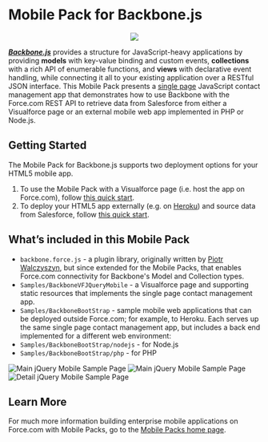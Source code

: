 # Mobile Pack for Backbone.js

<p align='center'>
  <img src="http://res.cloudinary.com/hy4kyit2a/image/upload/v1365281769/ypqq9g8at1y1yqoo8h6g.png"/>
</p>

***[Backbone.js](http://backbonejs.org/)*** provides a structure for JavaScript-heavy applications by providing **models** with key-value binding and custom events, **collections** with a rich API of enumerable functions, and **views** with declarative event handling, while connecting it all to your existing application over a RESTful JSON interface. This Mobile Pack presents a [single page](http://en.wikipedia.org/wiki/Single-page_application) JavaScript contact management app that demonstrates how to use Backbone with the Force.com REST API to retrieve data from Salesforce from either a Visualforce page or an external mobile web app implemented in PHP or Node.js.

## Getting Started

The Mobile Pack for Backbone.js supports two deployment options for your HTML5 mobile app. 

1. To use the Mobile Pack with a Visualforce page (i.e. host the app on Force.com), follow [this quick start](https://events.developerforce.com/mobile/getting-started/html5#backbone).
2. To deploy your HTML5 app externally (e.g. on [Heroku](http://www.heroku.com/)) and source data from Salesforce, follow [this quick start](https://events.developerforce.com/mobile/getting-started/html5#backbone-heroku).
 
## What’s included in this Mobile Pack

* `backbone.force.js` - a plugin library, originally written by [Piotr Walczyszyn](https://github.com/pwalczyszyn), but since extended for the Mobile Packs, that enables Force.com connectivity for Backbone's Model and Collection types.
* `Samples/BackboneVFJQueryMobile` - a Visualforce page and supporting static resources that implements the single page contact management app.
* `Samples/BackboneBootStrap` - sample mobile web applications that can be deployed outside Force.com; for example, to Heroku. Each serves up the same single page contact management app, but includes a back end implemented for a different web environment:
 * `Samples/BackboneBootStrap/nodejs` - for Node.js
 * `Samples/BackboneBootStrap/php` - for PHP

![Main jQuery Mobile Sample Page](http://developerforce.github.com/Backbone.Force-Samples/jqm-auth.png) ![Main jQuery Mobile Sample Page](http://developerforce.github.com/Backbone.Force-Samples/jqm-main.png) ![Detail jQuery Mobile Sample Page](http://developerforce.github.com/Backbone.Force-Samples/jqm-detail.png)
 
## Learn More

For much more information building enterprise mobile applications on Force.com with Mobile Packs, go to the [Mobile Packs home page](https://events.developerforce.com/mobile/services/mobile-packs).